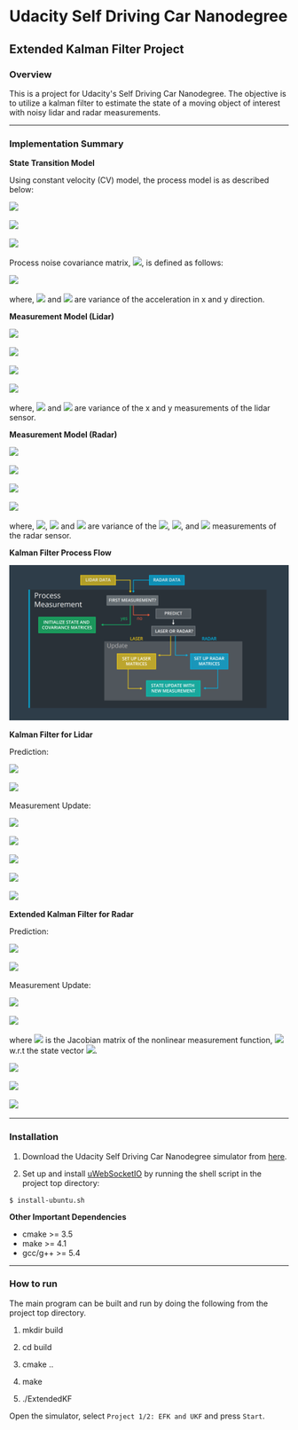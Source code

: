 # Udacity Self Driving Car Nanodegree
## Extended Kalman Filter Project 

### Overview

This is a project for Udacity's Self Driving Car Nanodegree. The objective is to utilize a kalman filter to estimate the state of a moving object of interest with noisy lidar and radar measurements.

---

### Implementation Summary

**State Transition Model**

Using constant velocity (CV) model, the process model is as described below:

![](https://latex.codecogs.com/gif.latex?\begin{pmatrix}p_{x}'%5C%5Cp_{y}'%5C%5Cv_{x}'%5C%5Cv_{y}'\end{pmatrix}&space;=&space;\begin{pmatrix}1&0&\Delta&space;t&0%5C%5C0&1&0&\Delta&space;t%5C%5C0&0&1&0%5C%5C0&0&0&1\end{pmatrix}&space;\begin{pmatrix}p_{x}%5C%5Cp_{y}%5C%5Cv_{x}%5C%5Cv_{y}\end{pmatrix}&space;&plus;&space;\begin{pmatrix}\upsilon&space;_{px}%5C%5C\upsilon&space;_{py}%5C%5C\upsilon&space;_{vx}%5C%5C\upsilon_{vy}\end{pmatrix})

![](https://latex.codecogs.com/gif.latex?\mathbf{x'}=\mathbf{F}\mathbf{x}&plus;\boldsymbol{\upsilon})

![](https://latex.codecogs.com/gif.latex?\boldsymbol{\upsilon}\sim&space;\mathcal{N}(0,\mathbf{Q}))

Process noise covariance matrix, ![](https://latex.codecogs.com/gif.latex?\mathbf{Q}), is defined as follows:

![](https://latex.codecogs.com/gif.latex?\mathbf{Q}=\begin{pmatrix}\frac{\Delta&space;t^{4}}{4}\sigma_{ax}^{2}&0&\frac{\Delta&space;t^{3}}{2}\sigma_{ax}^{2}&0%5C%5C0&\frac{\Delta&space;t^{4}}{4}\sigma_{ay}^{2}&0&\frac{\Delta&space;t^{3}}{2}\sigma_{ay}^{2}%5C%5C\frac{\Delta&space;t^{3}}{2}\sigma_{ax}^{2}&0&\Delta&space;t^{2}\sigma_{ax}^{2}&0%5C%5C0&\frac{\Delta&space;t^{3}}{2}\sigma_{ax}^{2}&0&&space;\Delta&space;t^{2}\sigma_{ay}^{2}\end{pmatrix})

where, ![](https://latex.codecogs.com/gif.latex?\sigma_{ax}^{2}) and ![](https://latex.codecogs.com/gif.latex?\sigma_{ay}^{2}) are variance of the acceleration in x and y direction.


**Measurement Model (Lidar)**

![](https://latex.codecogs.com/gif.latex?\begin{pmatrix}p_{x}%5C%5Cp_{y}\end{pmatrix}=\begin{pmatrix}1&0&0&0%5C%5C0&1&0&0\end{pmatrix}\begin{pmatrix}p_{x}'%5C%5Cp_{y}'%5C%5Cv_{y}'%5C%5Cv_{y}'\end{pmatrix}&plus;\begin{pmatrix}\omega_{px}%5C%5C\omega_{py}\end{pmatrix})

![](https://latex.codecogs.com/gif.latex?\mathbf{x}=\mathbf{H}\mathbf{x'}&plus;\boldsymbol{\omega_{lidar}})

![](https://latex.codecogs.com/gif.latex?\boldsymbol{\omega_{lidar}}\sim&space;\mathcal{N}(0,\mathbf{R_{lidar}}))

![](https://latex.codecogs.com/gif.latex?\mathbf{R_{lidar}}=\begin{pmatrix}\sigma_{px}^{2}&0%5C%5C0&\sigma_{px}^{2}\end{pmatrix})

where, ![](https://latex.codecogs.com/gif.latex?\sigma_{px}^{2}) and ![](https://latex.codecogs.com/gif.latex?\sigma_{py}^{2}) are variance of the x and y measurements of the lidar sensor.


**Measurement Model (Radar)**

![](https://latex.codecogs.com/gif.latex?\begin{pmatrix}\rho%5C%5C\phi%5C%5C\dot{\rho}\end{pmatrix}=\begin{pmatrix}\sqrt{p_{x}'^{2}&plus;p_{y}'^{2}}%5C%5C\arctan(\frac{p_{y}'}{p_{x}'})%5C%5C\frac{p_{x}'v_{x}'&plus;p_{y}'v_{y}'}{\sqrt{p_{x}'^{2}&plus;p_{y}'^{2}}}\end{pmatrix}&plus;\begin{pmatrix}\omega_{\rho}%5C%5C\omega_{\phi}%5C%5C\omega_{\dot{\rho}}\end{pmatrix})

![](https://latex.codecogs.com/gif.latex?\mathbf{x}=h(\mathbf{x}')&plus;\boldsymbol{\omega_{radar}})

![](https://latex.codecogs.com/gif.latex?\boldsymbol{\omega_{radar}}\sim&space;\mathcal{N}(0,\mathbf{R_{radar}}))

![](https://latex.codecogs.com/gif.latex?\mathbf{R_{radar}}=\begin{pmatrix}\sigma_{\rho}^{2}&0&0%5C%5C0&\sigma_{\phi}^{2}&0%5C%5C0&0&\sigma_{\dot{\rho}}^{2}\end{pmatrix})

where, ![](https://latex.codecogs.com/gif.latex?\sigma_{\rho}^{2}), ![](https://latex.codecogs.com/gif.latex?\\sigma_{\phi}^{2}) and ![](https://latex.codecogs.com/gif.latex?\sigma_{\dot{\rho}}^{2}) are variance of the ![](https://latex.codecogs.com/gif.latex?\rho), ![](https://latex.codecogs.com/gif.latex?\phi), and ![](https://latex.codecogs.com/gif.latex?\dot{\rho}) measurements of the radar sensor.


**Kalman Filter Process Flow**

![Kalman Filter Process Flow](/images/screenshot-from-2017-02-27-19-56-58.png)


**Kalman Filter for Lidar**

Prediction:

![](https://latex.codecogs.com/gif.latex?\mathbf{x'}=\mathbf{F}\mathbf{x})

![](https://latex.codecogs.com/gif.latex?\mathbf{P'}=\mathbf{F}\mathbf{P}\mathbf{F^{T}}&plus;\mathbf{Q})

Measurement Update:

![](https://latex.codecogs.com/gif.latex?\mathbf{y}=\mathbf{z}-\mathbf{H}\mathbf{x'})

![](https://latex.codecogs.com/gif.latex?\mathbf{S}=\mathbf{H}\mathbf{P'}\mathbf{H^{T}&plus;\mathbf{R}})

![](https://latex.codecogs.com/gif.latex?\mathbf{K}=\mathbf{P'}\mathbf{H^{T}}\mathbf{S^{-1}})

![](https://latex.codecogs.com/gif.latex?\mathbf{x}=\mathbf{x'}&plus;\mathbf{K}\mathbf{y})

![](https://latex.codecogs.com/gif.latex?\mathbf{P}=(\mathbf{I}&plus;\mathbf{K}\mathbf{H})\mathbf{P'})


**Extended Kalman Filter for Radar**

Prediction:

![](https://latex.codecogs.com/gif.latex?\mathbf{x'}=\mathbf{F}\mathbf{x})

![](https://latex.codecogs.com/gif.latex?\mathbf{P'}=\mathbf{F}\mathbf{P}\mathbf{F^{T}}&plus;\mathbf{Q})

Measurement Update:

![](https://latex.codecogs.com/gif.latex?\mathbf{y}=\mathbf{z}-h(\mathbf{x'}))

![](https://latex.codecogs.com/gif.latex?\mathbf{S}=\mathbf{H_{j}}\mathbf{P'}\mathbf{H_{j}^{T}&plus;\mathbf{R}})

where ![](https://latex.codecogs.com/gif.latex?\mathbf{H_{j}}) is the Jacobian matrix of the nonlinear measurement function, ![](https://latex.codecogs.com/gif.latex?h(\mathbf{x'})) w.r.t the state vector ![](https://latex.codecogs.com/gif.latex?\mathbf{x}).

![](https://latex.codecogs.com/gif.latex?\mathbf{K}=\mathbf{P'}\mathbf{H_{j}^{T}}\mathbf{S^{-1}})

![](https://latex.codecogs.com/gif.latex?\mathbf{x}=\mathbf{x'}&plus;\mathbf{K}\mathbf{y})

![](https://latex.codecogs.com/gif.latex?\mathbf{P}=(\mathbf{I}&plus;\mathbf{K}\mathbf{H_{j}})\mathbf{P'})

---

### Installation

1. Download the Udacity Self Driving Car Nanodegree simulator from [here](https://github.com/udacity/self-driving-car-sim/releases).

2. Set up and install [uWebSocketIO](https://github.com/uWebSockets/uWebSockets) by running the shell script in the project top directory:

```
$ install-ubuntu.sh
```

**Other Important Dependencies**

* cmake >= 3.5
* make >= 4.1
* gcc/g++ >= 5.4

---

### How to run

The main program can be built and run by doing the following from the project top directory.

1. mkdir build

2. cd build

3. cmake ..

4. make

5. ./ExtendedKF

Open the simulator, select `Project 1/2: EFK and UKF` and press `Start`.
